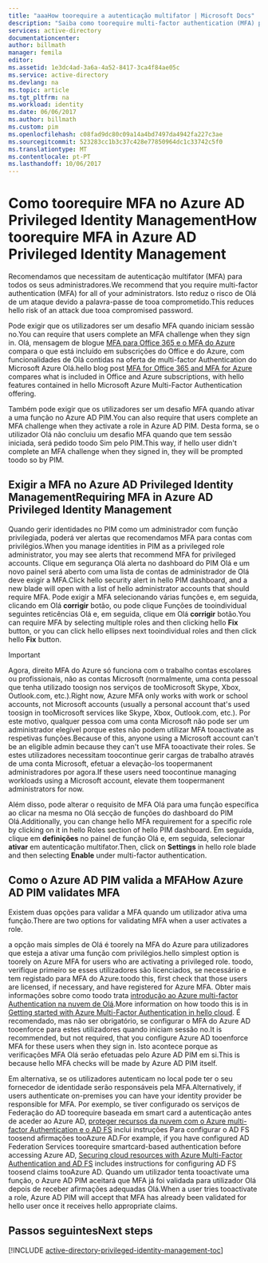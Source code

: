 ```yaml
---
title: "aaaHow toorequire a autenticação multifator | Microsoft Docs"
description: "Saiba como toorequire multi-factor authentication (MFA) para privilegiado identidades com a extensão do Azure Active Directory Privileged Identity Management Olá."
services: active-directory
documentationcenter: 
author: billmath
manager: femila
editor: 
ms.assetid: 1e3dc4ad-3a6a-4a52-8417-3ca4f84ae05c
ms.service: active-directory
ms.devlang: na
ms.topic: article
ms.tgt_pltfrm: na
ms.workload: identity
ms.date: 06/06/2017
ms.author: billmath
ms.custom: pim
ms.openlocfilehash: c08fad9dc80c09a14a4bd7497da4942fa227c3ae
ms.sourcegitcommit: 523283cc1b3c37c428e77850964dc1c33742c5f0
ms.translationtype: MT
ms.contentlocale: pt-PT
ms.lasthandoff: 10/06/2017
---
```

# <a name="how-toorequire-mfa-in-azure-ad-privileged-identity-management"></a><span data-ttu-id="83d9d-103">Como toorequire MFA no Azure AD Privileged Identity Management</span><span class="sxs-lookup"><span data-stu-id="83d9d-103">How toorequire MFA in Azure AD Privileged Identity Management</span></span>
<span data-ttu-id="83d9d-104">Recomendamos que necessitam de autenticação multifator (MFA) para todos os seus administradores.</span><span class="sxs-lookup"><span data-stu-id="83d9d-104">We recommend that you require multi-factor authentication (MFA) for all of your administrators.</span></span> <span data-ttu-id="83d9d-105">Isto reduz o risco de Olá de um ataque devido a palavra-passe de tooa comprometido.</span><span class="sxs-lookup"><span data-stu-id="83d9d-105">This reduces hello risk of an attack due tooa compromised password.</span></span>

<span data-ttu-id="83d9d-106">Pode exigir que os utilizadores ser um desafio MFA quando iniciam sessão no.</span><span class="sxs-lookup"><span data-stu-id="83d9d-106">You can require that users complete an MFA challenge when they sign in.</span></span> <span data-ttu-id="83d9d-107">Olá, mensagem de blogue [MFA para Office 365 e o MFA do Azure](https://blogs.technet.microsoft.com/ad/2014/02/11/mfa-for-office-365-and-mfa-for-azure/) compara o que está incluído em subscrições do Office e do Azure, com funcionalidades de Olá contidas na oferta de multi-factor Authentication do Microsoft Azure Olá.</span><span class="sxs-lookup"><span data-stu-id="83d9d-107">hello blog post [MFA for Office 365 and MFA for Azure](https://blogs.technet.microsoft.com/ad/2014/02/11/mfa-for-office-365-and-mfa-for-azure/) compares what is included in Office and Azure subscriptions, with hello features contained in hello Microsoft Azure Multi-Factor Authentication offering.</span></span>

<span data-ttu-id="83d9d-108">Também pode exigir que os utilizadores ser um desafio MFA quando ativar a uma função no Azure AD PIM.</span><span class="sxs-lookup"><span data-stu-id="83d9d-108">You can also require that users complete an MFA challenge when they activate a role in Azure AD PIM.</span></span> <span data-ttu-id="83d9d-109">Desta forma, se o utilizador Olá não concluiu um desafio MFA quando que tem sessão iniciada, será pedido toodo Sim pelo PIM.</span><span class="sxs-lookup"><span data-stu-id="83d9d-109">This way, if hello user didn't complete an MFA challenge when they signed in, they will be prompted toodo so by PIM.</span></span>

## <a name="requiring-mfa-in-azure-ad-privileged-identity-management"></a><span data-ttu-id="83d9d-110">Exigir a MFA no Azure AD Privileged Identity Management</span><span class="sxs-lookup"><span data-stu-id="83d9d-110">Requiring MFA in Azure AD Privileged Identity Management</span></span>
<span data-ttu-id="83d9d-111">Quando gerir identidades no PIM como um administrador com função privilegiada, poderá ver alertas que recomendamos MFA para contas com privilégios.</span><span class="sxs-lookup"><span data-stu-id="83d9d-111">When you manage identities in PIM as a privileged role administrator, you may see alerts that recommend MFA for privileged accounts.</span></span> <span data-ttu-id="83d9d-112">Clique em segurança Olá alerta no dashboard do PIM Olá e um novo painel será aberto com uma lista de contas de administrador de Olá deve exigir a MFA.</span><span class="sxs-lookup"><span data-stu-id="83d9d-112">Click hello security alert in hello PIM dashboard, and a new blade will open with a list of hello administrator accounts that should require MFA.</span></span>  <span data-ttu-id="83d9d-113">Pode exigir a MFA selecionando várias funções e, em seguida, clicando em Olá **corrigir** botão, ou pode clique Funções de tooindividual seguintes reticências Olá e, em seguida, clique em Olá **corrigir** botão.</span><span class="sxs-lookup"><span data-stu-id="83d9d-113">You can require MFA by selecting multiple roles and then clicking hello **Fix** button, or you can click hello ellipses next tooindividual roles and then click hello **Fix** button.</span></span>

> [!IMPORTANT]
> <span data-ttu-id="83d9d-114">Agora, direito MFA do Azure só funciona com o trabalho contas escolares ou profissionais, não as contas Microsoft (normalmente, uma conta pessoal que tenha utilizado toosign nos serviços de tooMicrosoft Skype, Xbox, Outlook.com, etc.).</span><span class="sxs-lookup"><span data-stu-id="83d9d-114">Right now, Azure MFA only works with work or school accounts, not Microsoft accounts (usually a personal account that's used toosign in tooMicrosoft services like Skype, Xbox, Outlook.com, etc.).</span></span> <span data-ttu-id="83d9d-115">Por este motivo, qualquer pessoa com uma conta Microsoft não pode ser um administrador elegível porque estes não podem utilizar MFA tooactivate as respetivas funções.</span><span class="sxs-lookup"><span data-stu-id="83d9d-115">Because of this, anyone using a Microsoft account can't be an eligible admin because they can't use MFA tooactivate their roles.</span></span> <span data-ttu-id="83d9d-116">Se estes utilizadores necessitam toocontinue gerir cargas de trabalho através de uma conta Microsoft, efetuar a elevação-los toopermanent administradores por agora.</span><span class="sxs-lookup"><span data-stu-id="83d9d-116">If these users need toocontinue managing workloads using a Microsoft account, elevate them toopermanent administrators for now.</span></span>
> 
> 

<span data-ttu-id="83d9d-117">Além disso, pode alterar o requisito de MFA Olá para uma função específica ao clicar na mesma no Olá secção de funções do dashboard do PIM Olá.</span><span class="sxs-lookup"><span data-stu-id="83d9d-117">Additionally, you can change hello MFA requirement for a specific role by clicking on it in hello Roles section of hello PIM dashboard.</span></span> <span data-ttu-id="83d9d-118">Em seguida, clique em **definições** no painel de função Olá e, em seguida, selecionar **ativar** em autenticação multifator.</span><span class="sxs-lookup"><span data-stu-id="83d9d-118">Then, click on **Settings** in hello role blade and then selecting **Enable** under multi-factor authentication.</span></span>

## <a name="how-azure-ad-pim-validates-mfa"></a><span data-ttu-id="83d9d-119">Como o Azure AD PIM valida a MFA</span><span class="sxs-lookup"><span data-stu-id="83d9d-119">How Azure AD PIM validates MFA</span></span>
<span data-ttu-id="83d9d-120">Existem duas opções para validar a MFA quando um utilizador ativa uma função.</span><span class="sxs-lookup"><span data-stu-id="83d9d-120">There are two options for validating MFA when a user activates a role.</span></span>

<span data-ttu-id="83d9d-121">a opção mais simples de Olá é toorely na MFA do Azure para utilizadores que esteja a ativar uma função com privilégios.</span><span class="sxs-lookup"><span data-stu-id="83d9d-121">hello simplest option is toorely on Azure MFA for users who are activating a privileged role.</span></span> <span data-ttu-id="83d9d-122">toodo, verifique primeiro se esses utilizadores são licenciados, se necessário e tem registado para MFA do Azure.</span><span class="sxs-lookup"><span data-stu-id="83d9d-122">toodo this, first check that those users are licensed, if necessary, and have registered for Azure MFA.</span></span> <span data-ttu-id="83d9d-123">Obter mais informações sobre como toodo trata [introdução ao Azure multi-factor Authentication na nuvem de Olá](../multi-factor-authentication/multi-factor-authentication-get-started-cloud.md).</span><span class="sxs-lookup"><span data-stu-id="83d9d-123">More information on how toodo this is in [Getting started with Azure Multi-Factor Authentication in hello cloud](../multi-factor-authentication/multi-factor-authentication-get-started-cloud.md).</span></span> <span data-ttu-id="83d9d-124">É recomendado, mas não ser obrigatório, se configurar o MFA do Azure AD tooenforce para estes utilizadores quando iniciam sessão no.</span><span class="sxs-lookup"><span data-stu-id="83d9d-124">It is recommended, but not required, that you configure Azure AD tooenforce MFA for these users when they sign in.</span></span> <span data-ttu-id="83d9d-125">Isto acontece porque as verificações MFA Olá serão efetuadas pelo Azure AD PIM em si.</span><span class="sxs-lookup"><span data-stu-id="83d9d-125">This is because hello MFA checks will be made by Azure AD PIM itself.</span></span>

<span data-ttu-id="83d9d-126">Em alternativa, se os utilizadores autenticam no local pode ter o seu fornecedor de identidade serão responsáveis pela MFA.</span><span class="sxs-lookup"><span data-stu-id="83d9d-126">Alternatively, if users authenticate on-premises you can have your identity provider be responsible for MFA.</span></span> <span data-ttu-id="83d9d-127">Por exemplo, se tiver configurado os serviços de Federação do AD toorequire baseada em smart card a autenticação antes de aceder ao Azure AD, [proteger recursos da nuvem com o Azure multi-factor Authentication e o AD FS](../multi-factor-authentication/multi-factor-authentication-get-started-adfs-cloud.md) inclui instruções Para configurar o AD FS toosend afirmações tooAzure AD.</span><span class="sxs-lookup"><span data-stu-id="83d9d-127">For example, if you have configured AD Federation Services toorequire smartcard-based authentication before accessing Azure AD, [Securing cloud resources with Azure Multi-Factor Authentication and AD FS](../multi-factor-authentication/multi-factor-authentication-get-started-adfs-cloud.md) includes instructions for configuring AD FS toosend claims tooAzure AD.</span></span> <span data-ttu-id="83d9d-128">Quando um utilizador tenta tooactivate uma função, o Azure AD PIM aceitará que MFA já foi validada para utilizador Olá depois de receber afirmações adequadas Olá.</span><span class="sxs-lookup"><span data-stu-id="83d9d-128">When a user tries tooactivate a role, Azure AD PIM will accept that MFA has already been validated for hello user once it receives hello appropriate claims.</span></span>

<!--Every topic should have next steps and links toohello next logical set of content tookeep hello customer engaged-->
## <a name="next-steps"></a><span data-ttu-id="83d9d-129">Passos seguintes</span><span class="sxs-lookup"><span data-stu-id="83d9d-129">Next steps</span></span>
[!INCLUDE [active-directory-privileged-identity-management-toc](../../includes/active-directory-privileged-identity-management-toc.md)]

